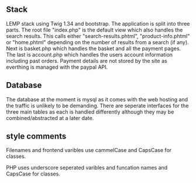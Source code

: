 ## Stack

LEMP stack using Twig 1.34 and bootstrap. The application is split into three
parts. The root file "index.php" is the default view which also handles
the search results. This calls either "search-results.phtml",
"product-info.phtml" or "home.phtml" depending on the number of results from a
search (if any). Next is basket.php which handles the basket and all the payment
pages. The last is account.php which handles the users account information
including past orders. Payment details are not stored by the site as everthing
is managed with the paypal API.

## Database

The database at the moment is mysql as it comes with the web hosting and the
traffic is unlikely to be demanding. There are seperate interfaces for the three
main tables as each is handled differently although they may be
combined/abstracted at a later date.


## style comments
Filenames and frontend varibles use cammelCase and CapsCase for classes.

PHP uses underscore seperated varibles and funcation names and CapsCase for
classes.
